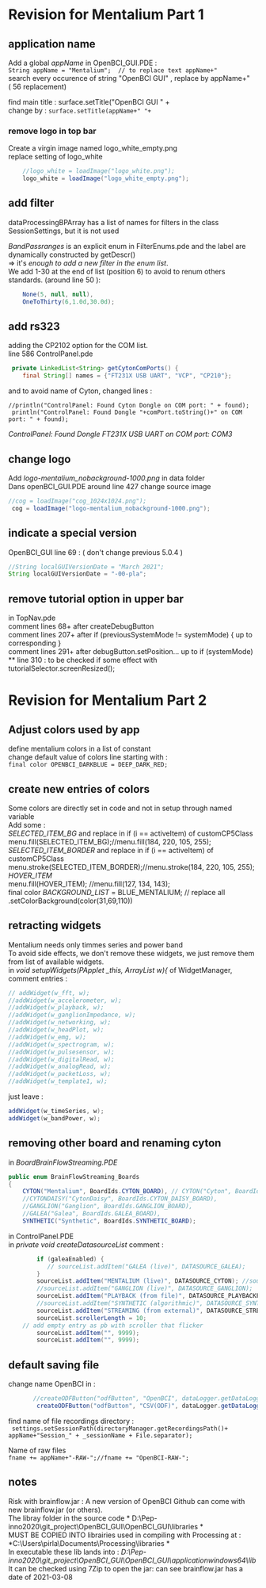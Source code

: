 # Revision for Mentalium Part 1 
## application name 
Add a global *appName* in OpenBCI_GUI.PDE :    
```String appName = "Mentalium";  // to replace text appName+"   ```   
search every occurence of string "OpenBCI GUI" , replace by appName+"   
( 56 replacement)   

find main title :  surface.setTitle("OpenBCI GUI " +   
change by : ```surface.setTitle(appName+" "+  ```  

### remove logo in top bar 
Create a virgin image named logo_white_empty.png    
replace setting of logo_white 
``` java  
    //logo_white = loadImage("logo_white.png");   
    logo_white = loadImage("logo_white_empty.png");   
```
## add filter 
dataProcessingBPArray has a list of names for  filters in the class SessionSettings, but it is not used   

*BandPassranges* is an explicit enum in FilterEnums.pde and the label are dynamically constructed by getDescr()    
=> it's *enough to add a new filter in the enum list*.    
We add 1-30 at the end of list (position 6) to avoid to renum others standards. (around line 50 ):    
``` java    
    None(5, null, null),
    OneToThirty(6,1.0d,30.0d);
```

## add rs323
adding the CP2102 option for the COM list.    
line 586 ControlPanel.pde    
```` java
 private LinkedList<String> getCytonComPorts() {
    final String[] names = {"FT231X USB UART", "VCP", "CP210"};
````
and to avoid name of Cyton, changed lines : 
```
//println("ControlPanel: Found Cyton Dongle on COM port: " + found);
 println("ControlPanel: Found Dongle "+comPort.toString()+" on COM port: " + found);
```
*ControlPanel: Found Dongle FT231X USB UART on COM port: COM3*

## change logo 
Add *logo-mentalium_nobackground-1000.png* in data folder    
Dans openBCI_GUI.PDE around line 427 change source image    
``` java 
//cog = loadImage("cog_1024x1024.png");
 cog = loadImage("logo-mentalium_nobackground-1000.png");
```

## indicate a special version 
OpenBCI_GUI line 69 : ( don't change previous 5.0.4 )
```java 
//String localGUIVersionDate = "March 2021";
String localGUIVersionDate = "-00-pla";
```
## remove tutorial option in upper bar 
in TopNav.pde    
comment lines 68+ after createDebugButton   
comment lines 207+ after if (previousSystemMode != systemMode) { up to corresponding }   
comment lines 291+ after debugButton.setPosition... up to if (systemMode)   
** line 310 : to be checked if some effect with tutorialSelector.screenResized();    
   

# Revision for Mentalium Part 2  
## Adjust colors used by app 
define mentalium colors in a list of constant     
change default value of colors line starting with :      
```final color OPENBCI_DARKBLUE = DEEP_DARK_RED;  ```
## create new entries of colors 
Some colors are directly set in code and not in setup through named variable      
Add some :    
*SELECTED_ITEM_BG*   and replace in  if (i == activeItem) of customCP5Class   
      menu.fill(SELECTED_ITEM_BG);//menu.fill(184, 220, 105, 255);   
*SELECTED_ITEM_BORDER*  and replace in  if (i == activeItem) of customCP5Class    
    menu.stroke(SELECTED_ITEM_BORDER);//menu.stroke(184, 220, 105, 255);   
*HOVER_ITEM*    
 menu.fill(HOVER_ITEM); //menu.fill(127, 134, 143);   
final color *BACKGROUND_LIST* = BLUE_MENTALIUM; // replace all .setColorBackground(color(31,69,110))   

## retracting widgets 
Mentalium needs only  timmes series and power band    
To avoid side effects, we don't remove these widgets, we just remove them from list of available widgets.   
in *void setupWidgets(PApplet _this, ArrayList<Widget> w){* of WidgetManager, comment entries : 

```java
// addWidget(w_fft, w);  
//addWidget(w_accelerometer, w);
//addWidget(w_playback, w);
//addWidget(w_ganglionImpedance, w);
//addWidget(w_networking, w);
//addWidget(w_headPlot, w);
//addWidget(w_emg, w);
//addWidget(w_spectrogram, w);
//addWidget(w_pulsesensor, w);
//addWidget(w_digitalRead, w);
//addWidget(w_analogRead, w);
//addWidget(w_packetLoss, w);
//addWidget(w_template1, w);
```

just leave :
``` java 
addWidget(w_timeSeries, w);
addWidget(w_bandPower, w);
```  
## removing other board and renaming cyton 
in *BoardBrainFlowStreaming.PDE*

``` java 
public enum BrainFlowStreaming_Boards
{
    CYTON("Mentalium", BoardIds.CYTON_BOARD), // CYTON("Cyton", BoardIds.CYTON_BOARD),
    //CYTONDAISY("CytonDaisy", BoardIds.CYTON_DAISY_BOARD),
    //GANGLION("Ganglion", BoardIds.GANGLION_BOARD),
    //GALEA("Galea", BoardIds.GALEA_BOARD),
    SYNTHETIC("Synthetic", BoardIds.SYNTHETIC_BOARD);
 ```   
in ControlPanel.PDE    
in *private void createDatasourceList*    comment : 
``` java
        if (galeaEnabled) {
           // sourceList.addItem("GALEA (live)", DATASOURCE_GALEA);
        }
        sourceList.addItem("MENTALIUM (live)", DATASOURCE_CYTON); //sourceList.addItem("CYTON (live)", DATASOURCE_CYTON);
        //sourceList.addItem("GANGLION (live)", DATASOURCE_GANGLION);
        sourceList.addItem("PLAYBACK (from file)", DATASOURCE_PLAYBACKFILE);
        //sourceList.addItem("SYNTHETIC (algorithmic)", DATASOURCE_SYNTHETIC);
        sourceList.addItem("STREAMING (from external)", DATASOURCE_STREAMING);
        sourceList.scrollerLength = 10;
    // add empty entry as pb with scroller that flicker 
        sourceList.addItem("", 9999);
        sourceList.addItem("", 9999);   
```   
## default saving file 
change name OpenBCI in : 
``` java
       //createODFButton("odfButton", "OpenBCI", dataLogger.getDataLoggerOutputFormat()...
        createODFButton("odfButton", "CSV(ODF)", dataLogger.getDataLoggerOutputFormat()...
```     
find name of file recordings directory :   
``` settings.setSessionPath(directoryManager.getRecordingsPath()+ appName+"Session_" + _sessionName + File.separator);```   

Name of raw files    
```fname += appName+"-RAW-";//fname += "OpenBCI-RAW-";```


## notes 
Risk with brainflow.jar :  A new version of OpenBCI Github can come with new brainflow.jar (or others).   
The libray folder in the source code * D:\Pep-inno2020\git_project\OpenBCI_GUI\OpenBCI_GUI\libraries  *    
MUST BE COPIED INTO librairies used in compiling with Processing at :       *C:\Users\pirla\Documents\Processing\libraries *     
In executable these lib lands into : *D:\Pep-inno2020\git_project\OpenBCI_GUI\OpenBCI_GUI\applicationwindows64\lib*  
It can be checked using 7Zip to open the jar: can see brainflow.jar has a date of 2021-03-08    

